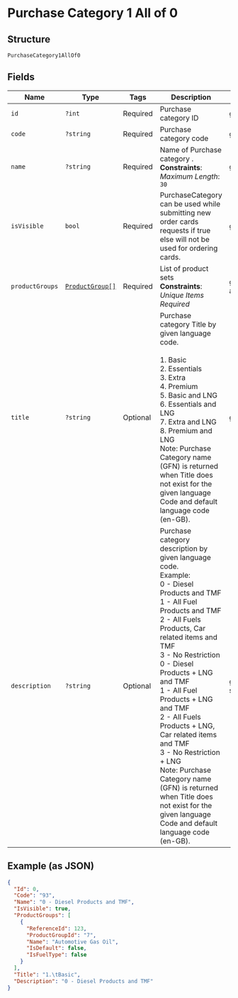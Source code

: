 
# Purchase Category 1 All of 0

## Structure

`PurchaseCategory1AllOf0`

## Fields

| Name | Type | Tags | Description | Getter | Setter |
|  --- | --- | --- | --- | --- | --- |
| `id` | `?int` | Required | Purchase category ID | getId(): ?int | setId(?int id): void |
| `code` | `?string` | Required | Purchase category code | getCode(): ?string | setCode(?string code): void |
| `name` | `?string` | Required | Name of Purchase category .<br>**Constraints**: *Maximum Length*: `30` | getName(): ?string | setName(?string name): void |
| `isVisible` | `bool` | Required | PurchaseCategory can be used while submitting new order cards requests if true else will not be used for ordering cards. | getIsVisible(): bool | setIsVisible(bool isVisible): void |
| `productGroups` | [`ProductGroup[]`](../../doc/models/product-group.md) | Required | List of product sets<br>**Constraints**: *Unique Items Required* | getProductGroups(): array | setProductGroups(array productGroups): void |
| `title` | `?string` | Optional | Purchase category Title by given language code.<br><br>1. Basic<br>2. Essentials<br>3. Extra<br>4. Premium<br>5. Basic and LNG<br>6. Essentials and LNG<br>7. Extra and LNG<br>8. Premium and LNG<br>   Note: Purchase Category name (GFN) is returned when Title does not exist for the given language Code and default language code (en-GB). | getTitle(): ?string | setTitle(?string title): void |
| `description` | `?string` | Optional | Purchase category description by given language code.<br>Example:<br>0 - Diesel Products and TMF<br>1 - All Fuel Products and TMF<br>2 - All Fuels Products, Car related items and TMF<br>3 - No Restriction<br>0 - Diesel Products + LNG and TMF<br>1 - All Fuel Products + LNG and TMF<br>2 - All Fuels Products + LNG, Car related items and TMF<br>3 - No Restriction + LNG<br>Note: Purchase Category name (GFN) is returned when Title does not exist for the given language Code and default language code (en-GB). | getDescription(): ?string | setDescription(?string description): void |

## Example (as JSON)

```json
{
  "Id": 0,
  "Code": "93",
  "Name": "0 - Diesel Products and TMF",
  "IsVisible": true,
  "ProductGroups": [
    {
      "ReferenceId": 123,
      "ProductGroupId": "7",
      "Name": "Automotive Gas Oil",
      "IsDefault": false,
      "IsFuelType": false
    }
  ],
  "Title": "1.\tBasic",
  "Description": "0 - Diesel Products and TMF"
}
```

